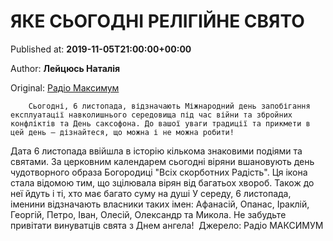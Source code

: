
# ЯКЕ СЬОГОДНІ РЕЛІГІЙНЕ СВЯТО

Published at: **2019-11-05T21:00:00+00:00**

Author: **Лейцюсь Наталія**

Original: [Радіо Максимум](https://maximum.fm/6-listopada-yake-svyato-tradiciyi-zaboroni-i-prikmeti_n169122)


        Сьогодні, 6 листопада, відзначають Міжнародний день запобігання експлуатації навколишнього середовища під час війни та збройних конфліктів та День саксофона. До вашої уваги традиції та прикмети в цей день – дізнайтеся, що можна і не можна робити!
      
Дата 6 листопада ввійшла в історію кількома знаковими подіями та святами.
За церковним календарем сьогодні віряни вшановують день чудотворного образа Богородиці "Всіх скорботних Радість". Ця ікона стала відомою тим, що зцілювала вірян від багатьох хвороб. Також до неї йдуть і ті, хто має багато суму на душі
У середу, 6 листопада, іменини відзначають власники таких імен: Афанасій, Опанас, Іраклій, Георгій, Петро, Іван, Олесій, Олександр та Микола. Не забудьте привітати винуватців свята з Днем ангела!
​
Джерело: Радіо МАКСИМУМ
